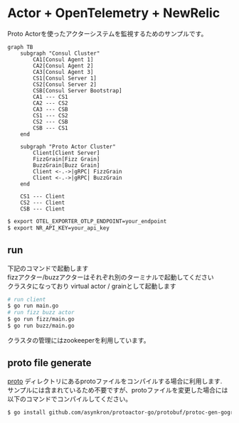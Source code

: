 # Actor + OpenTelemetry + NewRelic

Proto Actorを使ったアクターシステムを監視するためのサンプルです。

```mermaid
graph TB
    subgraph "Consul Cluster"
        CA1[Consul Agent 1]
        CA2[Consul Agent 2]
        CA3[Consul Agent 3]
        CS1[Consul Server 1]
        CS2[Consul Server 2]
        CSB[Consul Server Bootstrap]
        CA1 --- CS1
        CA2 --- CS2
        CA3 --- CSB
        CS1 --- CS2
        CS2 --- CSB
        CSB --- CS1
    end

    subgraph "Proto Actor Cluster"
        Client[Client Server]
        FizzGrain[Fizz Grain]
        BuzzGrain[Buzz Grain]
        Client <-.->|gRPC| FizzGrain
        Client <-.->|gRPC| BuzzGrain
    end

    CS1 --- Client
    CS2 --- Client
    CSB --- Client
```

```bash
$ export OTEL_EXPORTER_OTLP_ENDPOINT=your_endpoint
$ export NR_API_KEY=your_api_key
```

## run

下記のコマンドで起動します  
fizzアクター/buzzアクターはそれぞれ別のターミナルで起動してください  
クラスタになっており virtual actor / grainとして起動します

```bash
# run client
$ go run main.go
# run fizz buzz actor
$ go run fizz/main.go
$ go run buzz/main.go
```

クラスタの管理にはzookeeperを利用しています。  

## proto file generate

[proto](./shared) ディレクトリにあるprotoファイルをコンパイルする場合に利用します.  
サンプルには含まれているため不要ですが、protoファイルを変更した場合には以下のコマンドでコンパイルしてください。  

```bash
$ go install github.com/asynkron/protoactor-go/protobuf/protoc-gen-gograinv2@dev 
```

